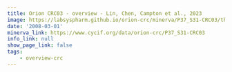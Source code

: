 ```yaml
---
title: Orion CRC03 - overview - Lin, Chen, Campton et al., 2023
image: https://labsyspharm.github.io/orion-crc/minerva/P37_S31-CRC03/thumbnail.jpg
date: '2008-03-01'
minerva_link: https://www.cycif.org/data/orion-crc/P37_S31-CRC03
info_link: null
show_page_link: false
tags:
    - overview-crc
---
```

